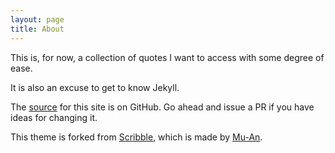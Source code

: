 ```yaml
---
layout: page
title: About
---
```


This is, for now, a collection of quotes I want to access with some degree of ease.

It is also an excuse to get to know Jekyll.

The [source](https://github.com/justinredd/justinredd.github.io) for this site is on GitHub. Go ahead and issue a PR if you have ideas for changing it.

This theme is forked from [Scribble](https://github.com/muan/scribble), which is made by [Mu-An](http://muan.co/).
